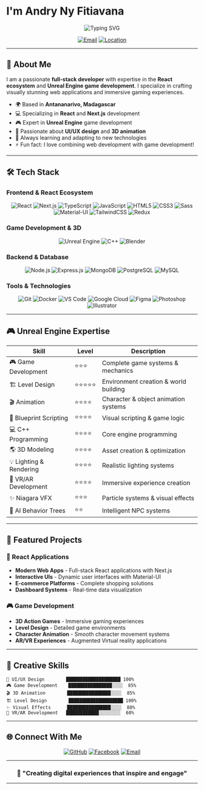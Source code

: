 # I'm **Andry Ny Fitiavana**

<div align="center">
  
![Typing SVG](https://readme-typing-svg.herokuapp.com?font=Orbitron&size=35&duration=3000&pause=1000&color=6079a2&center=true&vCenter=true&width=600&lines=UI/UX+Designer;React+Specialist;Unreal+Engine+Developer;Game+Designer+%26+Animator)
  
</div>

<div align="center">
  
[![Email](https://img.shields.io/badge/Email-andryfitia8%40gmail.com-blue?style=for-the-badge&logo=gmail&logoColor=white&color=0f1a2c&labelColor=1c1917)](mailto:andryfitia8@gmail.com)
[![Location](https://img.shields.io/badge/Location-Antananarivo%2C%20Madagascar-red?style=for-the-badge&logo=googlemaps&logoColor=white&color=0f1a2c&labelColor=1c1917)]()
  
</div>

---

## 🚀 About Me

I am a passionate **full-stack developer** with expertise in the **React ecosystem** and **Unreal Engine game development**. I specialize in crafting visually stunning web applications and immersive gaming experiences.

- 🌍 Based in **Antananarivo, Madagascar**
- 💻 Specializing in **React** and **Next.js** development
- 🎮 Expert in **Unreal Engine** game development
- 🎨 Passionate about **UI/UX design** and **3D animation**
- 🔧 Always learning and adapting to new technologies
- ⚡ Fun fact: I love combining web development with game development!

---

## 🛠️ Tech Stack

### Frontend & React Ecosystem
<div align="center">
  
![React](https://img.shields.io/badge/React-0f1a2c?style=for-the-badge&logo=react&logoColor=61DAFB)
![Next.js](https://img.shields.io/badge/Next.js-0f1a2c?style=for-the-badge&logo=next.js&logoColor=white)
![TypeScript](https://img.shields.io/badge/TypeScript-0f1a2c?style=for-the-badge&logo=typescript&logoColor=white)
![JavaScript](https://img.shields.io/badge/JavaScript-0f1a2c?style=for-the-badge&logo=javascript&logoColor=F7DF1E)
![HTML5](https://img.shields.io/badge/HTML5-0f1a2c?style=for-the-badge&logo=html5&logoColor=white)
![CSS3](https://img.shields.io/badge/CSS3-0f1a2c?style=for-the-badge&logo=css3&logoColor=white)
![Sass](https://img.shields.io/badge/Sass-0f1a2c?style=for-the-badge&logo=sass&logoColor=white)
![Material-UI](https://img.shields.io/badge/Material--UI-0f1a2c?style=for-the-badge&logo=material-ui&logoColor=white)
![TailwindCSS](https://img.shields.io/badge/Tailwind_CSS-0f1a2c?style=for-the-badge&logo=tailwind-css&logoColor=white)
![Redux](https://img.shields.io/badge/Redux-0f1a2c?style=for-the-badge&logo=redux&logoColor=white)
  
</div>

### Game Development & 3D
<div align="center">
  
![Unreal Engine](https://img.shields.io/badge/Unreal_Engine-313131?style=for-the-badge&logo=unreal-engine&logoColor=white)
![C++](https://img.shields.io/badge/C%2B%2B-0f1a2c?style=for-the-badge&logo=c%2B%2B&logoColor=white)
![Blender](https://img.shields.io/badge/Blender-313131?style=for-the-badge&logo=blender&logoColor=white)
  
</div>

### Backend & Database
<div align="center">
  
![Node.js](https://img.shields.io/badge/Node.js-0f1a2c?style=for-the-badge&logo=node.js&logoColor=white)
![Express.js](https://img.shields.io/badge/Express.js-0f1a2c?style=for-the-badge&logo=express&logoColor=white)
![MongoDB](https://img.shields.io/badge/MongoDB-0f1a2c?style=for-the-badge&logo=mongodb&logoColor=white)
![PostgreSQL](https://img.shields.io/badge/PostgreSQL-0f1a2c?style=for-the-badge&logo=postgresql&logoColor=white)
![MySQL](https://img.shields.io/badge/MySQL-0f1a2c?style=for-the-badge&logo=mysql&logoColor=white)
  
</div>

### Tools & Technologies
<div align="center">
  
![Git](https://img.shields.io/badge/Git-0f1a2c?style=for-the-badge&logo=git&logoColor=white)
![Docker](https://img.shields.io/badge/Docker-0f1a2c?style=for-the-badge&logo=docker&logoColor=white)
![VS Code](https://img.shields.io/badge/Rider-0f1a2c?style=for-the-badge&logo=visual-studio-code&logoColor=white)
![Google Cloud](https://img.shields.io/badge/Google_Cloud-0f1a2c?style=for-the-badge&logo=google-cloud&logoColor=white)
![Figma](https://img.shields.io/badge/Figma-0f1a2c?style=for-the-badge&logo=figma&logoColor=white)
![Photoshop](https://img.shields.io/badge/Photoshop-0f1a2c?style=for-the-badge&logo=adobe-photoshop&logoColor=white)
![Illustrator](https://img.shields.io/badge/Illustrator-0f1a2c?style=for-the-badge&logo=adobe-illustrator&logoColor=white)
  
</div>

---

## 🎮 Unreal Engine Expertise

| Skill | Level | Description |
|-------|-------|-------------|
| 🎮 Game Development | ⭐⭐⭐ | Complete game systems & mechanics |
| 🏗️ Level Design | ⭐⭐⭐⭐⭐ | Environment creation & world building |
| 🎬 Animation | ⭐⭐⭐⭐ | Character & object animation systems |
| 🔧 Blueprint Scripting | ⭐⭐⭐⭐ | Visual scripting & game logic |
| 💻 C++ Programming | ⭐⭐⭐⭐ | Core engine programming |
| 🌎 3D Modeling | ⭐⭐⭐⭐ | Asset creation & optimization |
| 💡 Lighting & Rendering | ⭐⭐⭐⭐ | Realistic lighting systems |
| 🎪 VR/AR Development | ⭐⭐⭐⭐ | Immersive experience creation |
| ✨ Niagara VFX | ⭐⭐⭐ | Particle systems & visual effects |
| 🤖 AI Behavior Trees | ⭐⭐ | Intelligent NPC systems |

---


## 🌟 Featured Projects

### 🚀 React Applications
- **Modern Web Apps** - Full-stack React applications with Next.js
- **Interactive UIs** - Dynamic user interfaces with Material-UI
- **E-commerce Platforms** - Complete shopping solutions
- **Dashboard Systems** - Real-time data visualization

### 🎮 Game Development
- **3D Action Games** - Immersive gaming experiences
- **Level Design** - Detailed game environments
- **Character Animation** - Smooth character movement systems
- **AR/VR Experiences** - Augmented Virtual reality applications

---

## 🎨 Creative Skills

```
🎨 UI/UX Design        ████████████████████ 100%
🎮 Game Development    ████████████████░░░░  85%
🎬 3D Animation        ████████████████░░░░  85%
🏗️ Level Design        ████████████████████ 100%
✨ Visual Effects      ████████████████░░░░  80%
🎪 VR/AR Development   ████████████░░░░░░░░  60%
```

---

## 🌐 Connect With Me

<div align="center">
  
[![GitHub](https://img.shields.io/badge/GitHub-0f1a2c?style=for-the-badge&logo=github&logoColor=white)](https://github.com/Andryfitia)
[![Facebook](https://img.shields.io/badge/Facebook-1877F2?style=for-the-badge&logo=facebook&logoColor=white)](https://www.facebook.com/profile.php?id=100039060133896)
[![Email](https://img.shields.io/badge/Gmail-0f1a2c?style=for-the-badge&logo=gmail&logoColor=white)](mailto:andryfitia8@gmail.com)
  
</div>

---

<div align="center">
  
### 💫 "Creating digital experiences that inspire and engage"
  
  
</div>

---

<div align="center">
  
  
</div>

